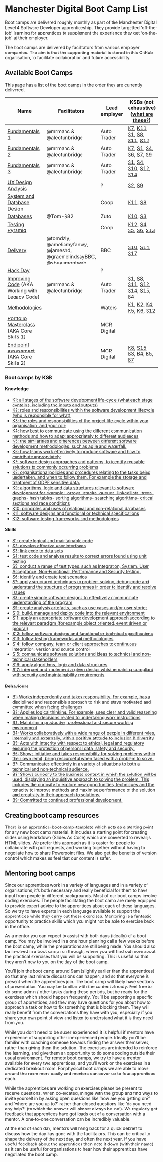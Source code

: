 # Manchester Digital Boot Camp List

Boot camps are delivered roughly monthly as part of the Manchester Digital Level 4 Software Developer apprenticeship. They provide targetted ‘off-the-job’ learning for apprentices to supplement the experience they get ‘on-the-job’ at their employer.

The boot camps are delivered by facilitators from various employer companies. The aim is that the supporting material is stored in this GitHub organisation, to facilitate collaboration and future accessibility.

## Available Boot Camps
This page has a list of the boot camps in the order they are currently delivered.

| Name                                                                                                                 | Facilitators             | Lead employer | KSBs (not exhaustive) ([what are these?](https://www.instituteforapprenticeships.org/apprenticeship-standards/software-developer-v1-1#K1))  |
|----------------------------------------------------------------------------------------------------------------------|--------------------------|---------------|-------------------------|
| [Fundamentals 1](https://github.com/MCR-Digital/apprentice-boot-camp-fundamentals-1)                                 | @mrmanc & @alectunbridge | Auto Trader   | [K7](https://github.com/search?q=org%3AMCR-Digital+topic%3Aksb-k7), [K11](https://github.com/search?q=org%3AMCR-Digital+topic%3Aksb-k11), [S1](https://github.com/search?q=org%3AMCR-Digital+topic%3Aksb-s1), [S8](https://github.com/search?q=org%3AMCR-Digital+topic%3Aksb-s8), [S11](https://github.com/search?q=org%3AMCR-Digital+topic%3Aksb-s11), [S12](https://github.com/search?q=org%3AMCR-Digital+topic%3Aksb-s12) |
| [Fundamentals 2](https://github.com/MCR-Digital/apprentice-boot-camp-fundamentals-2)                                 | @mrmanc & @alectunbridge | Auto Trader   | [K7](https://github.com/search?q=org%3AMCR-Digital+topic%3Aksb-k7), [S1](https://github.com/search?q=org%3AMCR-Digital+topic%3Aksb-s1), [S4](https://github.com/search?q=org%3AMCR-Digital+topic%3Aksb-s4), [S6](https://github.com/search?q=org%3AMCR-Digital+topic%3Aksb-s6), [S7](https://github.com/search?q=org%3AMCR-Digital+topic%3Aksb-s7), [S9](https://github.com/search?q=org%3AMCR-Digital+topic%3Aksb-s9) |
| [Fundamentals 3](https://github.com/MCR-Digital/apprentice-boot-camp-fundamentals-3)                                 | @mrmanc & @alectunbridge | Auto Trader   | [S1](https://github.com/search?q=org%3AMCR-Digital+topic%3Aksb-s1), [S4](https://github.com/search?q=org%3AMCR-Digital+topic%3Aksb-s4), [S10](https://github.com/search?q=org%3AMCR-Digital+topic%3Aksb-s10), [S12](https://github.com/search?q=org%3AMCR-Digital+topic%3Aksb-s12), [S14](https://github.com/search?q=org%3AMCR-Digital+topic%3Aksb-s14) |
| [UX Design Analysis](https://github.com/MCR-Digital/apprentice-boot-camp-ux-design-analysis)                         |                          | ?             | [S2](https://github.com/search?q=org%3AMCR-Digital+topic%3Aksb-s2), [S9](https://github.com/search?q=org%3AMCR-Digital+topic%3Aksb-s9)                  |
| [System and Database Design](https://github.com/MCR-Digital/Bootcamp-8-Systems-and-Database-Design)                  |                          | Coop          | [K11](https://github.com/search?q=org%3AMCR-Digital+topic%3Aksb-k11), [S8](https://github.com/search?q=org%3AMCR-Digital+topic%3Aksb-s8)                 |
| [Databases](https://github.com/MCR-Digital/apprentice-boot-camp-databases)                                           | @Tom-S82                 | Zuto          | [K10](https://github.com/search?q=org%3AMCR-Digital+topic%3Aksb-k10), [S3](https://github.com/search?q=org%3AMCR-Digital+topic%3Aksb-s3)                 |
| [Testing Pyramid](https://github.com/MCR-Digital/apprentice-bootcamp-testing-pyramid)                                |                          | Coop          | [K12](https://github.com/search?q=org%3AMCR-Digital+topic%3Aksb-k12), [S4](https://github.com/search?q=org%3AMCR-Digital+topic%3Aksb-s4), [S5](https://github.com/search?q=org%3AMCR-Digital+topic%3Aksb-s5), [S6](https://github.com/search?q=org%3AMCR-Digital+topic%3Aksb-s6), [S13](https://github.com/search?q=org%3AMCR-Digital+topic%3Aksb-s13)    |
| [Delivery](https://github.com/MCR-Digital/bootcamp-delivery)                                                         | @tomdaly, @ameliamyfanwy, @jameshd, @graemelindsayBBC, @sbeaumontweb | BBC           | [S10](https://github.com/search?q=org%3AMCR-Digital+topic%3Aksb-s10), [S14](https://github.com/search?q=org%3AMCR-Digital+topic%3Aksb-s14), [S17](https://github.com/search?q=org%3AMCR-Digital+topic%3Aksb-s17)           |
| [Hack Day](https://github.com/MCR-Digital/apprentice-hack-day)                                                       |                          | ?             |                         |
| [Improving Code](https://github.com/MCR-Digital/apprentice-boot-camp-improving-code) (AKA Working with Legacy Code)  | @mrmanc & @alectunbridge | Auto Trader   | [S1](https://github.com/search?q=org%3AMCR-Digital+topic%3Aksb-s1), [S8](https://github.com/search?q=org%3AMCR-Digital+topic%3Aksb-s8), [S11](https://github.com/search?q=org%3AMCR-Digital+topic%3Aksb-s11), [S12](https://github.com/search?q=org%3AMCR-Digital+topic%3Aksb-s12), [S14](https://github.com/search?q=org%3AMCR-Digital+topic%3Aksb-s14), [S15](https://github.com/search?q=org%3AMCR-Digital+topic%3Aksb-s15), [B4](https://github.com/search?q=org%3AMCR-Digital+topic%3Aksb-b4) |
| [Methodologies](https://github.com/MCR-Digital/apprentice-boot-camp-methodologies)                                   |                          | Waters        | [K1](https://github.com/search?q=org%3AMCR-Digital+topic%3Aksb-k1), [K2](https://github.com/search?q=org%3AMCR-Digital+topic%3Aksb-k2), [K4](https://github.com/search?q=org%3AMCR-Digital+topic%3Aksb-k4), [K5](https://github.com/search?q=org%3AMCR-Digital+topic%3Aksb-k5), [K6](https://github.com/search?q=org%3AMCR-Digital+topic%3Aksb-k6), [S12](https://github.com/search?q=org%3AMCR-Digital+topic%3Aksb-s12) |
| [Portfolio Masterclass](https://github.com/MCR-Digital/apprentice-boot-camp-portfolio) (AKA Core Skills 1)           |                          | MCR Digital   |                         |
| [End point assessment](https://github.com/MCR-Digital/apprentice-boot-camp-end-point-assessment) (AKA Core Skills 2) |                          | MCR Digital   | [K8](https://github.com/search?q=org%3AMCR-Digital+topic%3Aksb-k8), [S15](https://github.com/search?q=org%3AMCR-Digital+topic%3Aksb-s15), [B3](https://github.com/search?q=org%3AMCR-Digital+topic%3Aksb-b3), [B4](https://github.com/search?q=org%3AMCR-Digital+topic%3Aksb-b4), [B5](https://github.com/search?q=org%3AMCR-Digital+topic%3Aksb-b5), [B7](https://github.com/search?q=org%3AMCR-Digital+topic%3Aksb-b7) |

### Boot camps by KSB

#### Knowledge

* [K1: all stages of the software development life-cycle (what each stage contains, including the inputs and outputs)](https://github.com/search?q=org%3AMCR-Digital+topic%3Aksb-k1)
* [K2: roles and responsibilities within the software development lifecycle (who is responsible for what)](https://github.com/search?q=org%3AMCR-Digital+topic%3Aksb-k2)
* [K3: the roles and responsibilities of the project life-cycle within your organisation, and your role](https://github.com/search?q=org%3AMCR-Digital+topic%3Aksb-k3)
* [K4: how best to communicate using the different communication methods and how to adapt appropriately to different audiences](https://github.com/search?q=org%3AMCR-Digital+topic%3Aksb-k4)
* [K5: the similarities and differences between different software development methodologies, such as agile and waterfall.](https://github.com/search?q=org%3AMCR-Digital+topic%3Aksb-k5)
* [K6: how teams work effectively to produce software and how to contribute appropriately](https://github.com/search?q=org%3AMCR-Digital+topic%3Aksb-k6)
* [K7: software design approaches and patterns, to identify reusable solutions to commonly occurring problems](https://github.com/search?q=org%3AMCR-Digital+topic%3Aksb-k7)
* [K8: organisational policies and procedures relating to the tasks being undertaken, and when to follow them. For example the storage and treatment of GDPR sensitive data.](https://github.com/search?q=org%3AMCR-Digital+topic%3Aksb-k8)
* [K9: algorithms, logic and data structures relevant to software development for example:- arrays- stacks- queues- linked lists- trees- graphs- hash tables- sorting algorithms- searching algorithms- critical sections and race conditions](https://github.com/search?q=org%3AMCR-Digital+topic%3Aksb-k9)
* [K10: principles and uses of relational and non-relational databases](https://github.com/search?q=org%3AMCR-Digital+topic%3Aksb-k10)
* [K11: software designs and functional or technical specifications](https://github.com/search?q=org%3AMCR-Digital+topic%3Aksb-k11)
* [K12: software testing frameworks and methodologies](https://github.com/search?q=org%3AMCR-Digital+topic%3Aksb-k12)

#### Skills

* [S1: create logical and maintainable code](https://github.com/search?q=org%3AMCR-Digital+topic%3Aksb-s1)
* [S2: develop effective user interfaces](https://github.com/search?q=org%3AMCR-Digital+topic%3Aksb-s2)
* [S3: link code to data sets](https://github.com/search?q=org%3AMCR-Digital+topic%3Aksb-s3)
* [S4: test code and analyse results to correct errors found using unit testing](https://github.com/search?q=org%3AMCR-Digital+topic%3Aksb-s4)
* [S5: conduct a range of test types, such as Integration, System, User Acceptance, Non-Functional, Performance and Security testing.](https://github.com/search?q=org%3AMCR-Digital+topic%3Aksb-s5)
* [S6: identify and create test scenarios](https://github.com/search?q=org%3AMCR-Digital+topic%3Aksb-s6)
* [S7: apply structured techniques to problem solving, debug code and understand the structure of programmes in order to identify and resolve issues](https://github.com/search?q=org%3AMCR-Digital+topic%3Aksb-s7)
* [S8: create simple software designs to effectively communicate understanding of the program](https://github.com/search?q=org%3AMCR-Digital+topic%3Aksb-s8)
* [S9: create analysis artefacts, such as use cases and/or user stories](https://github.com/search?q=org%3AMCR-Digital+topic%3Aksb-s9)
* [S10: build, manage and deploy code into the relevant environment](https://github.com/search?q=org%3AMCR-Digital+topic%3Aksb-s10)
* [S11: apply an appropriate software development approach according to the relevant paradigm (for example object oriented, event driven or proural)](https://github.com/search?q=org%3AMCR-Digital+topic%3Aksb-s11)
* [S12: follow software designs and functional or technical specifications](https://github.com/search?q=org%3AMCR-Digital+topic%3Aksb-s12)
* [S13: follow testing frameworks and methodologies](https://github.com/search?q=org%3AMCR-Digital+topic%3Aksb-s13)
* [S14: follow company, team or client approaches to continuous integration, version and source control](https://github.com/search?q=org%3AMCR-Digital+topic%3Aksb-s14)
* [S15: communicate software solutions and ideas to technical and non-technical stakeholders](https://github.com/search?q=org%3AMCR-Digital+topic%3Aksb-s15)
* [S16: apply algorithms, logic and data structures](https://github.com/search?q=org%3AMCR-Digital+topic%3Aksb-s16)
* [S17: interpret and implement a given design whist remaining compliant with security and maintainability requirements](https://github.com/search?q=org%3AMCR-Digital+topic%3Aksb-s17)

#### Behaviours

* [B1: Works independently and takes responsibility. For example, has a disciplined and responsible approach to risk and stays motivated and committed when facing challenges](https://github.com/search?q=org%3AMCR-Digital+topic%3Aksb-B1)
* [B2: Applies logical thinking. For example, uses clear and valid reasoning when making decisions related to undertaking work instructions](https://github.com/search?q=org%3AMCR-Digital+topic%3Aksb-B2)
* [B3: Maintains a productive, professional and secure working environment](https://github.com/search?q=org%3AMCR-Digital+topic%3Aksb-B3)
* [B4: Works collaboratively with a wide range of people in different roles, internally and externally, with a positive attitude to inclusion & diversity](https://github.com/search?q=org%3AMCR-Digital+topic%3Aksb-B4)
* [B5: Acts with integrity with respect to ethical, legal and regulatory ensuring the protection of personal data, safety and security.](https://github.com/search?q=org%3AMCR-Digital+topic%3Aksb-B5)
* [B6: Shows initiative and takes responsibility for solving problems within their own remit, being resourceful when faced with a problem to solve.](https://github.com/search?q=org%3AMCR-Digital+topic%3Aksb-B6)
* [B7: Communicates effectively in a variety of situations to both a technical and non-technical audience.](https://github.com/search?q=org%3AMCR-Digital+topic%3Aksb-B7)
* [B8: Shows curiosity to the business context in which the solution will be used, displaying an inquisitive approach to solving the problem. This includes the curiosity to explore new opportunities, techniques and the tenacity to improve methods and maximise performance of the solution and creativity in their approach to solutions.](https://github.com/search?q=org%3AMCR-Digital+topic%3Aksb-B8)
* [B9: Committed to continued professional development.](https://github.com/search?q=org%3AMCR-Digital+topic%3Aksb-B9)


## Creating boot camp resources

There is an [apprentice-boot-camp-template](https://github.com/MCR-Digital/apprentice-boot-camp-template) which acts as a starting point for any new boot camp material. It includes a starting point for creating slides using Markdown (Slides As Code) which are converted to reveal.js HTML slides. We prefer this approach as it is easier for people to collaborate with pull requests, and working together without having to negotiate how to share Powerpoint files. We also get the benefits of version control which makes us feel that our content is safer.

## Mentoring boot camps

Since our apprentices work in a variety of languages and in a variety of organisations, it’s both necessary and really beneficial for them to have input from people in different backgrounds. Most of our boot camps involve coding exercises. The people facilitating the boot camp are rarely equipped to provide expert advice to the apprentices about each of these languages. So we try to have experts in each language available to support the apprentices while they carry out these exercises. Mentoring is a fantastic opportunity to practice skills which you might not be able to exercise back in the office.

As a mentor you can expect to assist with both days (ideally) of a boot camp. You may be involved in a one hour planning call a few weeks before the boot camp, while the preparations are still being made. You should also be involved in a boot camp run through, where you will find out more about the practical exercises that you will be supporting. This is useful so that they aren’t new to you on the day of the boot camp.

You’ll join the boot camp around 9am (slightly earlier than the apprentices) so that any last minute discussions can happen, and so that everyone is present when the apprentices join. The boot camp will likely have sections of presentation. You may be familiar with the content already. Feel free to do some admin / other tasks during these periods, but be ready for the exercises which should happen frequently. You’ll be supporting a specific group of apprentices, and they may have questions for you about how to approach a task or how to fix something that is blocking them. They will really benefit from the conversations they have with you, especially if you share your own point of view and listen to understand what it is they need from you.

While you don’t need to be super experienced, it is helpful if mentors have experience of supporting other inexperienced people. Ideally you’ll be familiar with coaching someone towards finding the answer themselves, rather than giving them the solution. The exercises are intended to reinforce the learning, and give them an opportunity to do some coding outside their usual environment. For remote boot camps, we try to have a mentor available for every two apprentices, and you’ll work on the exercises in a dedicated breakout room. For physical boot camps we are able to move around the room more easily and mentors can cover up to four apprentices each.

While the apprentices are working on exercises please be present to receive questions. When co-located, mingle with the group and find ways to invite yourself in by asking open questions like ‘how are you getting on?’ and ‘where are you up to?’ rather than closed questions like ‘do you need any help?’ (to which the answer will almost always be ‘no’). We regularly get feedback that apprentices have got loads out of a conversation with a mentor. A one-to-one conversation can be incredibly valuable.

At the end of each day, mentors will hang back for a quick debrief to discuss how the day has gone with the facilitators. This can be critical to shape the delivery of the next day, and often the next year. If you have useful feedback about the apprentices then note it down (with their name) as it can be useful for organisations to hear how their apprentices have negotiated the boot camp.
